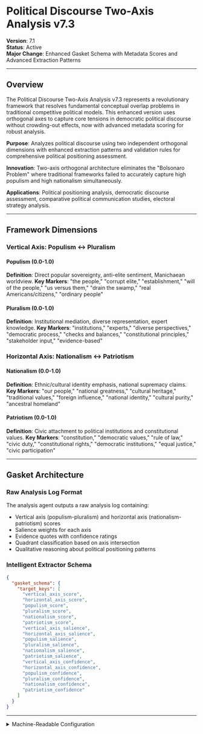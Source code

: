 # Political Discourse Two-Axis Analysis v7.3

**Version**: 7.1  
**Status**: Active  
**Major Change**: Enhanced Gasket Schema with Metadata Scores and Advanced Extraction Patterns

---

## Overview

The Political Discourse Two-Axis Analysis v7.3 represents a revolutionary framework that resolves fundamental conceptual overlap problems in traditional competitive political models. This enhanced version uses orthogonal axes to capture core tensions in democratic political discourse without crowding-out effects, now with advanced metadata scoring for robust analysis.

**Purpose**: Analyzes political discourse using two independent orthogonal dimensions with enhanced extraction patterns and validation rules for comprehensive political positioning assessment.

**Innovation**: Two-axis orthogonal architecture eliminates the "Bolsonaro Problem" where traditional frameworks failed to accurately capture high populism and high nationalism simultaneously.

**Applications**: Political positioning analysis, democratic discourse assessment, comparative political communication studies, electoral strategy analysis.

---

## Framework Dimensions

### **Vertical Axis: Populism ↔ Pluralism**

#### Populism (0.0-1.0)
**Definition**: Direct popular sovereignty, anti-elite sentiment, Manichaean worldview.
**Key Markers**: "the people," "corrupt elite," "establishment," "will of the people," "us versus them," "drain the swamp," "real Americans/citizens," "ordinary people"

#### Pluralism (0.0-1.0)
**Definition**: Institutional mediation, diverse representation, expert knowledge.
**Key Markers**: "institutions," "experts," "diverse perspectives," "democratic process," "checks and balances," "constitutional principles," "stakeholder input," "evidence-based"

### **Horizontal Axis: Nationalism ↔ Patriotism**

#### Nationalism (0.0-1.0)
**Definition**: Ethnic/cultural identity emphasis, national supremacy claims.
**Key Markers**: "our people," "national greatness," "cultural heritage," "traditional values," "foreign influence," "national identity," "cultural purity," "ancestral homeland"

#### Patriotism (0.0-1.0)
**Definition**: Civic attachment to political institutions and constitutional values.
**Key Markers**: "constitution," "democratic values," "rule of law," "civic duty," "constitutional rights," "democratic institutions," "equal justice," "civic participation"

---

## Gasket Architecture

### Raw Analysis Log Format
The analysis agent outputs a raw analysis log containing:
- Vertical axis (populism-pluralism) and horizontal axis (nationalism-patriotism) scores
- Salience weights for each axis
- Evidence quotes with confidence ratings
- Quadrant classification based on axis intersection
- Qualitative reasoning about political positioning patterns

### Intelligent Extractor Schema
```json
{
  "gasket_schema": {
    "target_keys": [
      "vertical_axis_score",
      "horizontal_axis_score",
      "populism_score",
      "pluralism_score", 
      "nationalism_score",
      "patriotism_score",
      "vertical_axis_salience",
      "horizontal_axis_salience",
      "populism_salience",
      "pluralism_salience",
      "nationalism_salience", 
      "patriotism_salience",
      "vertical_axis_confidence",
      "horizontal_axis_confidence",
      "populism_confidence",
      "pluralism_confidence",
      "nationalism_confidence",
      "patriotism_confidence"
    ]
  }
}
```

---

<details><summary>Machine-Readable Configuration</summary>

```json
{
  "name": "political_discourse_two_axis_v7_1",
  "version": "v7.3",
  "display_name": "Political Discourse Two-Axis Analysis v7.3",
  "analysis_variants": {
    "default": {
      "description": "Complete two-axis political discourse analysis with raw analysis log output.",
      "analysis_prompt": "You are an expert analyst specializing in political discourse analysis and democratic communication patterns across diverse contexts. Your task is to analyze the provided text using the Political Discourse Two-Axis Analysis v7.3, which captures political positioning through orthogonal axes with enhanced metadata scoring and resolves conceptual overlap problems in traditional competitive political models.\n\nThe framework evaluates discourse across two orthogonal axes:\n\n**Vertical Axis (Populism ↔ Pluralism)**: Populism (0.0-1.0) - direct popular sovereignty, anti-elite sentiment, Manichaean worldview with markers like 'the people,' 'corrupt elite,' 'establishment' vs. Pluralism (0.0-1.0) - institutional mediation, diverse representation, expert knowledge with markers like 'institutions,' 'experts,' 'diverse perspectives.'\n\n**Horizontal Axis (Nationalism ↔ Patriotism)**: Nationalism (0.0-1.0) - ethnic/cultural identity emphasis, national supremacy claims with markers like 'our people,' 'national greatness,' 'cultural heritage' vs. Patriotism (0.0-1.0) - civic attachment to political institutions and constitutional values with markers like 'constitution,' 'democratic values,' 'rule of law.'\n\nFor each axis and component, provide:\n- **Score (0.0-1.0)**: Based on strength of evidence in the text\n- **Salience (0.0-1.0)**: How central is this dimension to this specific text?\n- **Confidence (0.0-1.0)**: How certain are you in this assessment?\n\nWrite a comprehensive analytical report that covers:\n- Application of the Two-Axis Analysis methodology to this specific text\n- Detailed analysis of each axis and component with scores, salience, confidence, and evidence\n- Assessment of political positioning patterns and orthogonal axis dynamics\n- Overall political discourse profile with quadrant classification\n- Key insights about the speaker's approach to political legitimacy and identity\n\nEmbed your numerical assessments naturally within the analysis. For example: 'This text demonstrates strong vertical axis activity (vertical axis score: 0.8, salience: 0.9, confidence: 0.7) with clear populist versus pluralist tensions.' Focus on rigorous intellectual analysis supported by direct textual evidence and clear reasoning for all scores and metadata."
    }
  },
  "dimension_groups": {
    "vertical_axis": ["populism", "pluralism"],
    "horizontal_axis": ["nationalism", "patriotism"]
  },
  "calculation_spec": {
    "vertical_axis_score": "(populism_score - pluralism_score + 1) / 2",
    "horizontal_axis_score": "(nationalism_score - patriotism_score + 1) / 2",
    "political_discourse_index": "sqrt(vertical_axis_score^2 + horizontal_axis_score^2) / sqrt(2)"
  },
  "reliability_rubric": {
    "cronbachs_alpha": {
      "excellent": [0.80, 1.0],
      "good": [0.70, 0.79],
      "acceptable": [0.60, 0.69],
      "poor": [0.0, 0.59]
    },
    "notes": "Defines quality thresholds for framework reliability. The Synthesis Agent uses this for automated fit assessment."
  },
  "gasket_schema": {
    "version": "7.1",
    "extraction_method": "intelligent_extractor",
    "target_keys": [
      "vertical_axis_score",
      "horizontal_axis_score",
      "populism_score",
      "pluralism_score",
      "nationalism_score",
      "patriotism_score",
      "vertical_axis_salience",
      "horizontal_axis_salience",
      "populism_salience",
      "pluralism_salience",
      "nationalism_salience",
      "patriotism_salience",
      "vertical_axis_confidence",
      "horizontal_axis_confidence",
      "populism_confidence",
      "pluralism_confidence",
      "nationalism_confidence",
      "patriotism_confidence"
    ],
    "extraction_patterns": {
      "vertical_axis_score": ["vertical.{0,20}axis.{0,20}score", "vertical.{0,20}axis.{0,20}rating", "vertical\\s*axis\\s*:\\s*[0-9]"],
      "horizontal_axis_score": ["horizontal.{0,20}axis.{0,20}score", "horizontal.{0,20}axis.{0,20}rating", "horizontal\\s*axis\\s*:\\s*[0-9]"],
      "populism_score": ["populism.{0,20}score", "populism.{0,20}rating", "populism\\s*:\\s*[0-9]"],
      "pluralism_score": ["pluralism.{0,20}score", "pluralism.{0,20}rating", "pluralism\\s*:\\s*[0-9]"],
      "nationalism_score": ["nationalism.{0,20}score", "nationalism.{0,20}rating", "nationalism\\s*:\\s*[0-9]"],
      "patriotism_score": ["patriotism.{0,20}score", "patriotism.{0,20}rating", "patriotism\\s*:\\s*[0-9]"],
      "vertical_axis_salience": ["vertical.{0,20}axis.{0,20}salience", "vertical.{0,20}axis.{0,20}importance", "populism.{0,20}pluralism.{0,20}centrality"],
      "horizontal_axis_salience": ["horizontal.{0,20}axis.{0,20}salience", "horizontal.{0,20}axis.{0,20}importance", "nationalism.{0,20}patriotism.{0,20}centrality"],
      "populism_salience": ["populism.{0,20}salience", "populism.{0,20}importance", "populism.{0,20}centrality"],
      "pluralism_salience": ["pluralism.{0,20}salience", "pluralism.{0,20}importance", "pluralism.{0,20}centrality"],
      "nationalism_salience": ["nationalism.{0,20}salience", "nationalism.{0,20}importance", "nationalism.{0,20}centrality"],
      "patriotism_salience": ["patriotism.{0,20}salience", "patriotism.{0,20}importance", "patriotism.{0,20}centrality"],
      "vertical_axis_confidence": ["vertical.{0,20}axis.{0,20}confidence", "vertical.{0,20}axis.{0,20}certainty", "populism.{0,20}pluralism.{0,20}sure"],
      "horizontal_axis_confidence": ["horizontal.{0,20}axis.{0,20}confidence", "horizontal.{0,20}axis.{0,20}certainty", "nationalism.{0,20}patriotism.{0,20}sure"],
      "populism_confidence": ["populism.{0,20}confidence", "populism.{0,20}certainty", "populism.{0,20}sure"],
      "pluralism_confidence": ["pluralism.{0,20}confidence", "pluralism.{0,20}certainty", "pluralism.{0,20}sure"],
      "nationalism_confidence": ["nationalism.{0,20}confidence", "nationalism.{0,20}certainty", "nationalism.{0,20}sure"],
      "patriotism_confidence": ["patriotism.{0,20}confidence", "patriotism.{0,20}certainty", "patriotism.{0,20}sure"]
    },
    "validation_rules": {
      "required_fields": [
        "vertical_axis_score", "horizontal_axis_score", "populism_score", "pluralism_score", "nationalism_score", "patriotism_score"
      ],
      "score_ranges": {"min": 0.0, "max": 1.0},
      "metadata_ranges": {
        "salience": {"min": 0.0, "max": 1.0},
        "confidence": {"min": 0.0, "max": 1.0}
      },
      "fallback_strategy": "use_default_values"
    }
  }
}
```

</details>